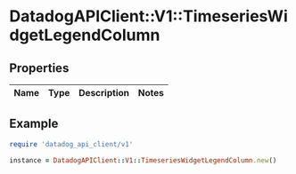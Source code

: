 # DatadogAPIClient::V1::TimeseriesWidgetLegendColumn

## Properties

| Name | Type | Description | Notes |
| ---- | ---- | ----------- | ----- |

## Example

```ruby
require 'datadog_api_client/v1'

instance = DatadogAPIClient::V1::TimeseriesWidgetLegendColumn.new()
```

